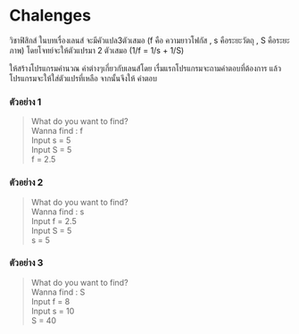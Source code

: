# Chalenges #
วิชาฟิสิกส์ ในบทเรื่องเลนส์ จะมีคัวแปล3ตัวเสมอ (f คือ ความยาวโฟกัส , s คือระยะวัตถุ , S คือระยะภาพ)
โดยโจทย์จะให้ตัวแปรมา 2 ตัวเสมอ  (1/f = 1/s + 1/S)

ให้สร้างโปรแกรมคำนวณ ค่าต่างๆเกี่ยวกับเลนส์โดย เรื่มแรกโปรแกรมจะถามคำตอบที่ต้องการ 
แล้วโปรแกรมจะให้ใส่ตัวแปรที่เหลือ จากนั้นจึงให้ คำตอบ

### ตัวอย่าง 1 ###

>What do you want to find?<br/>
>Wanna find : f<br/>
>Input s =  5<br/>
>Input S =  5<br/>
>f = 2.5<br/>

### ตัวอย่าง 2 ###

>What do you want to find?<br/>
>Wanna find : s<br/>
>Input f =  2.5<br/>
>Input S =  5<br/>
>s = 5<br/>

### ตัวอย่าง 3 ###

>What do you want to find?<br/>
>Wanna find : S<br/>
>Input f =  8<br/>
>Input s =  10<br/>
>S = 40<br/>